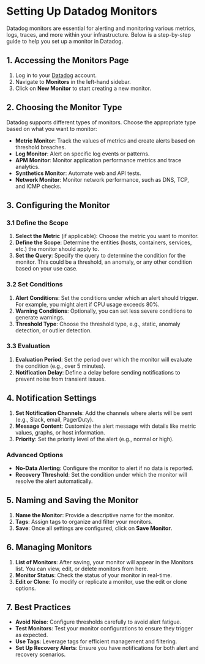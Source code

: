 
# Setting Up Datadog Monitors

Datadog monitors are essential for alerting and monitoring various metrics, logs, traces, and more within your infrastructure. Below is a step-by-step guide to help you set up a monitor in Datadog.

## 1. **Accessing the Monitors Page**

1. Log in to your [Datadog](https://app.datadoghq.com/) account.
2. Navigate to **Monitors** in the left-hand sidebar.
3. Click on **New Monitor** to start creating a new monitor.

## 2. **Choosing the Monitor Type**

Datadog supports different types of monitors. Choose the appropriate type based on what you want to monitor:

- **Metric Monitor**: Track the values of metrics and create alerts based on threshold breaches.
- **Log Monitor**: Alert on specific log events or patterns.
- **APM Monitor**: Monitor application performance metrics and trace analytics.
- **Synthetics Monitor**: Automate web and API tests.
- **Network Monitor**: Monitor network performance, such as DNS, TCP, and ICMP checks.

## 3. **Configuring the Monitor**

### **3.1 Define the Scope**

1. **Select the Metric** (if applicable): Choose the metric you want to monitor.
2. **Define the Scope**: Determine the entities (hosts, containers, services, etc.) the monitor should apply to.
3. **Set the Query**: Specify the query to determine the condition for the monitor. This could be a threshold, an anomaly, or any other condition based on your use case.

### **3.2 Set Conditions**

1. **Alert Conditions**: Set the conditions under which an alert should trigger. For example, you might alert if CPU usage exceeds 80%.
2. **Warning Conditions**: Optionally, you can set less severe conditions to generate warnings.
3. **Threshold Type**: Choose the threshold type, e.g., static, anomaly detection, or outlier detection.

### **3.3 Evaluation**

1. **Evaluation Period**: Set the period over which the monitor will evaluate the condition (e.g., over 5 minutes).
2. **Notification Delay**: Define a delay before sending notifications to prevent noise from transient issues.

## 4. **Notification Settings**

1. **Set Notification Channels**: Add the channels where alerts will be sent (e.g., Slack, email, PagerDuty).
2. **Message Content**: Customize the alert message with details like metric values, graphs, or host information.
3. **Priority**: Set the priority level of the alert (e.g., normal or high).

### **Advanced Options**

- **No-Data Alerting**: Configure the monitor to alert if no data is reported.
- **Recovery Threshold**: Set the condition under which the monitor will resolve the alert automatically.

## 5. **Naming and Saving the Monitor**

1. **Name the Monitor**: Provide a descriptive name for the monitor.
2. **Tags**: Assign tags to organize and filter your monitors.
3. **Save**: Once all settings are configured, click on **Save Monitor**.

## 6. **Managing Monitors**

1. **List of Monitors**: After saving, your monitor will appear in the Monitors list. You can view, edit, or delete monitors from here.
2. **Monitor Status**: Check the status of your monitor in real-time.
3. **Edit or Clone**: To modify or replicate a monitor, use the edit or clone options.

## 7. **Best Practices**

- **Avoid Noise**: Configure thresholds carefully to avoid alert fatigue.
- **Test Monitors**: Test your monitor configurations to ensure they trigger as expected.
- **Use Tags**: Leverage tags for efficient management and filtering.
- **Set Up Recovery Alerts**: Ensure you have notifications for both alert and recovery scenarios.
